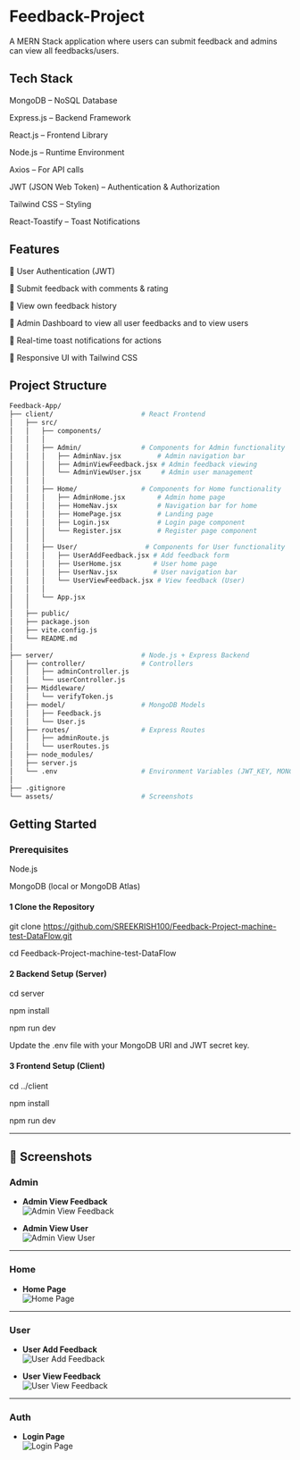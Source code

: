 # Feedback-Project

A MERN Stack application where users can submit feedback and admins can view all feedbacks/users.

## Tech Stack

MongoDB – NoSQL Database

Express.js – Backend Framework

React.js – Frontend Library

Node.js – Runtime Environment

Axios – For API calls

JWT (JSON Web Token) – Authentication & Authorization

Tailwind CSS – Styling

React-Toastify – Toast Notifications

## Features

🔹 User Authentication (JWT)

🔹 Submit feedback with comments & rating

🔹 View own feedback history

🔹 Admin Dashboard to view all user feedbacks and to view users

🔹 Real-time toast notifications for actions

🔹 Responsive UI with Tailwind CSS

## Project Structure

```bash
Feedback-App/
├── client/                      # React Frontend
│   ├── src/
│   │   ├── components/
│   │   │
│   │   ├── Admin/               # Components for Admin functionality
│   │   │   ├── AdminNav.jsx         # Admin navigation bar
│   │   │   ├── AdminViewFeedback.jsx # Admin feedback viewing
│   │   │   └── AdminViewUser.jsx     # Admin user management
│   │   │
│   │   ├── Home/                # Components for Home functionality
│   │   │   ├── AdminHome.jsx        # Admin home page
│   │   │   ├── HomeNav.jsx          # Navigation bar for home
│   │   │   ├── HomePage.jsx         # Landing page
│   │   │   ├── Login.jsx            # Login page component
│   │   │   └── Register.jsx         # Register page component
│   │   │
│   │   ├── User/                 # Components for User functionality
│   │   │   ├── UserAddFeedback.jsx # Add feedback form
│   │   │   ├── UserHome.jsx        # User home page
│   │   │   ├── UserNav.jsx         # User navigation bar
│   │   │   └── UserViewFeedback.jsx # View feedback (User)
│   │   │
│   │   └── App.jsx
│   │
│   ├── public/
│   ├── package.json
│   ├── vite.config.js
│   └── README.md
│
├── server/                      # Node.js + Express Backend
│   ├── controller/              # Controllers
│   │   ├── adminController.js
│   │   └── userController.js
│   ├── Middleware/
│   │   └── verifyToken.js
│   ├── model/                   # MongoDB Models
│   │   ├── Feedback.js
│   │   └── User.js
│   ├── routes/                  # Express Routes
│   │   ├── adminRoute.js
│   │   └── userRoutes.js
│   ├── node_modules/
│   ├── server.js
│   └── .env                     # Environment Variables (JWT_KEY, MONGO_URI, PORT)
│
├── .gitignore
└── assets/                      # Screenshots
```

## Getting Started
### Prerequisites

Node.js

MongoDB (local or MongoDB Atlas)

#### 1 Clone the Repository
git clone https://github.com/SREEKRISH100/Feedback-Project-machine-test-DataFlow.git

cd Feedback-Project-machine-test-DataFlow


#### 2 Backend Setup (Server)

cd server

npm install

npm run dev


Update the .env file with your MongoDB URI and JWT secret key.

 #### 3 Frontend Setup (Client)

cd ../client

npm install

npm run dev


---

## 📸 Screenshots

### Admin
- **Admin View Feedback**  
  ![Admin View Feedback](/assets/AdminViewFeedback.png)

- **Admin View User**  
  ![Admin View User](/assets/AdminViewUser.png)

---

### Home
- **Home Page**  
  ![Home Page](/assets/HomePage.png)

---

### User
- **User Add Feedback**  
  ![User Add Feedback](/assets/UserAddFeedBack.png)


- **User View Feedback**  
  ![User View Feedback](/assets/UserViewFeedback.png)

---

### Auth
- **Login Page**  
  ![Login Page](/assets/LoginPage.png)




